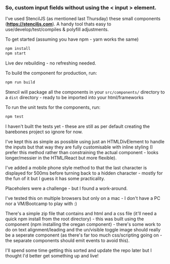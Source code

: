 
### So, custom input fields without using the < input > element.

I've used StencilJS (as mentioned last Thursday) these small components (**https://stenciljs.com**). A handy tool thats easy to use/develop/test/compiles & polyfill adjustments. 


To get started (assuming you have npm - yarn works the same)

```bash
npm install
npm start
```

Live dev rebuilding - no refreshing needed.

To build the component for production, run:

```bash
npm run build
```

Stencil will package all the components in your ```src/components/``` directory to a ```dist``` directory - ready to be imported into your html/frameworks


To run the unit tests for the components, run:
```bash
npm test
```


I haven't built the tests yet - these are still as per default creating the barebones project so ignore for now.

I've kept this as simple as possible using just an HTMLDivElement to handle the inputs but that way they are fully customisable with inline styling (I prefer this method rather than constraining the actual component - looks longer/messier in the HTML/React but more flexible).

I've added a mobile phone style method to that the last character is displayed for 500ms before turning back to a hidden character - mostly for the fun of it but I guess it has some practicality.

Placeholers were a challenge - but I found a work-around.

I've tested this on multiple browsers but only on a mac - I don't have a PC nor a VM/Bootcamp to play with :)

There's a simple zip file that contains and html and a css file (it'll need a quick npm install from the root directory) - this was built using the component (npm installing the oregan component) - there's some work to do on text alignment/leading and the un/visible toggle image should really be a seperate component (as there's far too much css/scripting going on - the separate components should emit events to avoid this).

I'll spend some time getting this sorted and update the repo later but I thought I'd better get something up and live!





